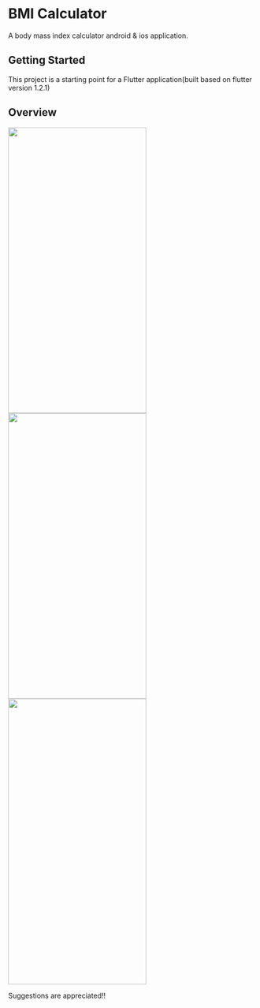 # BMI Calculator

A body mass index calculator android & ios application.

## Getting Started

This project is a starting point for a Flutter application(built based on flutter version 1.2.1)

## Overview

<img src="https://user-images.githubusercontent.com/84156356/129472556-f5815f4c-f2f8-4107-95e8-3633c99becbd.png" width="280" height="580"/>   <img src="https://user-images.githubusercontent.com/84156356/129472567-36e7f94d-37c2-432a-bc10-1236b62a8d91.png" width="280" height="580"/>   <img src="https://user-images.githubusercontent.com/84156356/129472570-de29be50-0cfb-41ad-9f8a-827bd9aa3d45.png" width="280" height="580"/>

Suggestions are appreciated!!
